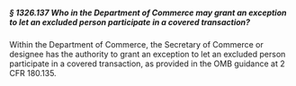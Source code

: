 ##### § 1326.137 Who in the Department of Commerce may grant an exception to let an excluded person participate in a covered transaction? #####

Within the Department of Commerce, the Secretary of Commerce or designee has the authority to grant an exception to let an excluded person participate in a covered transaction, as provided in the OMB guidance at 2 CFR 180.135.
